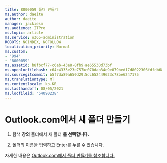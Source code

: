 ```yaml
---
title: 8000059 폴더 만들기
ms.author: daeite
author: daeite
manager: jackiesm
ms.audience: ITPro
ms.topic: article
ms.service: o365-administration
ROBOTS: NOINDEX, NOFOLLOW
localization_priority: Normal
ms.custom:
- "994"
- "8000059"
ms.assetid: b8fbcf77-c6ab-43e8-8fb9-ae65530d73bf
ms.openlocfilehash: c64c4333e23e757bc070dab34e9e079bed17d8022306fdfdb68892fda76a4981
ms.sourcegitcommit: b5f7da89a650d2915dc652449623c78be6247175
ms.translationtype: MT
ms.contentlocale: ko-KR
ms.lasthandoff: 08/05/2021
ms.locfileid: "54090238"
---
```

# <a name="create-a-new-folder-in-outlookcom"></a>Outlook.com에서 새 폴더 만들기

1. 탐색 **창의** 폴더에서 새 폴더 **를 선택합니다.**

2. 폴더의 이름을 입력하고 Enter를 누를 수 있습니다.

자세한 내용은 [Outlook.com에서 폴더 만들기를 참조합니다.](https://support.office.com/article/5fa8de74-3562-4729-ac1d-5599f470b25a?wt.mc_id=Office_Outlook_com_Alchemy)
  